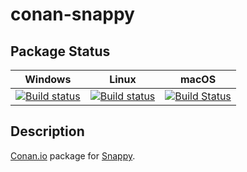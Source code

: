 # conan-snappy

## Package Status

| Windows | Linux | macOS |
|:-------:|:-----:|:-----:|
|[![Build status](https://ci.appveyor.com/api/projects/status/9cteed0ekqb3eokg/branch/testing%2F1.1.8?svg=true)](https://ci.appveyor.com/project/SpaceIm/conan-snappy)|[![Build status](https://github.com/SpaceIm/conan-snappy/workflows/.github/workflows/conan.yml/badge.svg?branch=testing%2F1.1.8)](https://github.com/SpaceIm/conan-snappy/actions?query=branch%3Atesting%2F1.1.8)|[![Build Status](https://travis-ci.com/SpaceIm/conan-snappy.svg?branch=testing%2F1.1.8)](https://travis-ci.com/SpaceIm/conan-snappy)|

## Description

[Conan.io](https://conan.io) package for [Snappy](https://github.com/google/snappy).
